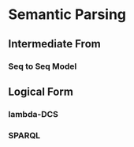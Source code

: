 # Semantic Parsing
## Intermediate From
### Seq to Seq Model


## Logical Form
### lambda-DCS
### SPARQL
